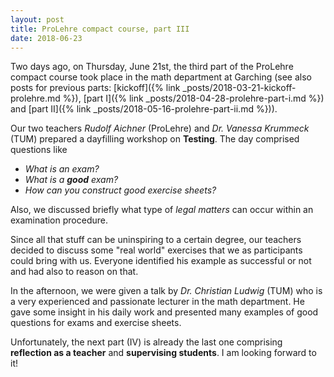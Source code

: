 ```yaml
---
layout: post
title: ProLehre compact course, part III
date: 2018-06-23
---
```

Two days ago, on Thursday, June 21st, the third part of the ProLehre compact course took place in the math department at Garching (see also posts for previous parts: [kickoff]({% link _posts/2018-03-21-kickoff-prolehre.md %}), [part I]({% link _posts/2018-04-28-prolehre-part-i.md %}) and [part II]({% link _posts/2018-05-16-prolehre-part-ii.md %})).

Our two teachers _Rudolf Aichner_ (ProLehre) and _Dr. Vanessa Krummeck_ (TUM) prepared a dayfilling workshop on __Testing__. The day comprised questions like
- _What is an exam?_
- _What is a __good__ exam?_
- _How can you construct good exercise sheets?_

Also, we discussed briefly what type of _legal matters_ can occur within an examination procedure.

Since all that stuff can be uninspiring to a certain degree, our teachers decided to discuss some "real world" exercises that we as participants could bring with us.
Everyone identified his example as successful or not and had also to reason on that.

In the afternoon, we were given a talk by _Dr. Christian Ludwig_ (TUM) who is a very experienced and passionate lecturer in the math department.
He gave some insight in his daily work and presented many examples of good questions for exams and exercise sheets.

Unfortunately, the next part (IV) is already the last one comprising __reflection as a teacher__ and __supervising students__.
I am looking forward to it!

